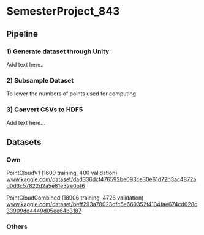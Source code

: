 # SemesterProject_843

## Pipeline
### 1) Generate dataset through Unity
Add text here..

### 2) Subsample Dataset
To lower the numbers of points used for computing.

### 3) Convert CSVs to HDF5
Add text here...

## Datasets
### Own

PointCloudV1 (1600 training, 400 validation)
www.kaggle.com/dataset/dad336dcf476592be093ce30e61d72b3ac4872ad0d3c57822d2a5e81e32e0bf6

PointCloudCombined (18906 training, 4726 validation)
www.kaggle.com/dataset/beff293a78023dfc5e660352f4134fae674cd028c33909dd4449d05ee64b3187

### Others
